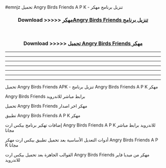 #emnjz تحميل Angry Birds Friends  A P K - تنزيل برنامج مهكر



<div align="center">
<h3>Download >>>>> <a href="https://runaway1.web.app/?sq=Angry Birds Friends ">مهكرAngry Birds Friends  تنزيل برنامج</a></h3><br>

<h3>Download >>>>> <a href="https://runaway1.web.app/?sq=Angry Birds Friends ">تحميل Angry Birds Friends  مهكر</a></h3>
</div>


----------------------------------------------------------

----------------------------------------------------------

----------------------------------------------------------

----------------------------------------------------------

----------------------------------------------------------

----------------------------------------------------------

----------------------------------------------------------

تحميل Angry Birds Friends  APK - تنزيل برنامج Angry Birds Friends  A P K مهكر

Angry Birds Friends  برابط مباشر للاندرويد

تحميل Angry Birds Friends  مهكر اخر اصدار

تطبيق Angry Birds Friends  A P K مهكر

إضافات تهكير برنامج بيكس ارت Angry Birds Friends  A P K للاندرويد برابط مباشر مجانا

أدوات التعديل الأساسية بعد تحميل تطبيق بيكس ارت مهكر Angry Birds Friends  A P K مجانا

القوالب الجاهزة بعد تحميل بيكس ارت Angry Birds Friends  مهكر من ميديا فاير للاندرويد


